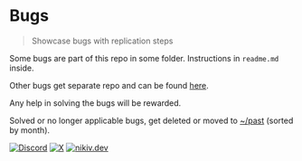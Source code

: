# Bugs

> Showcase bugs with replication steps

Some bugs are part of this repo in some folder. Instructions in `readme.md` inside.

Other bugs get separate repo and can be found [here](https://github.com/nikitavoloboev?tab=repositories&q=bug-).

Any help in solving the bugs will be rewarded.

Solved or no longer applicable bugs, get deleted or moved to [~/past](https://github.com/nikitavoloboev/past) (sorted by month).

[![Discord](https://img.shields.io/badge/Discord-100000?style=flat&logo=discord&logoColor=white&labelColor=black&color=black)](https://discord.com/invite/TVafwaD23d) [![X](https://img.shields.io/badge/nikitavoloboev-100000?logo=X&color=black)](https://x.com/nikitavoloboev) [![nikiv.dev](https://img.shields.io/badge/nikiv.dev-black)](https://nikiv.dev)

